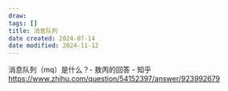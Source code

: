 ```yaml
---
draw:
tags: []
title: 消息队列
date created: 2024-07-14
date modified: 2024-11-12
---
```


消息队列（mq）是什么？- 敖丙的回答 - 知乎  
https://www.zhihu.com/question/54152397/answer/923992679
